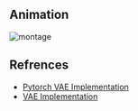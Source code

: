 ## Animation
![montage](Save_Model/cars.gif)


## Refrences
-  [Pytorch VAE Implementation](https://github.com/AntixK/PyTorch-VAE)
-  [VAE Implementation](https://github.com/coolvision/vae_conv/blob/master/mvae_conv.py)
